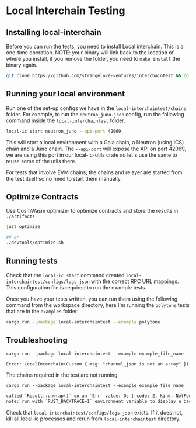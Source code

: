 # Local Interchain Testing

## Installing local-interchain

Before you can run the tests, you need to install Local interchain. This is a one-time operation. NOTE: your binary will link back to the location of where you install, if you remove the folder, you need to `make install` the binary again.

```bash
git clone https://github.com/strangelove-ventures/interchaintest && cd interchaintest/local-interchain && make install
```

## Running your local environment

Run one of the set-up configs we have in the `local-interchaintest/chains` folder. For example, to run the `neutron_juno.json` config, run the following command inside the `local-interchaintest` folder:

```bash
local-ic start neutron_juno --api-port 42069
```

This will start a local environment with a Gaia chain, a Neutron (using ICS) chain and a Juno chain. The `--api-port` will expose the API on port 42069, we are using this port in our local-ic-utils crate so let's use the same to reuse some of the utils there.

For tests that involve EVM chains, the chains and relayer are started from the test itself so no need to start them manually.

## Optimize Contracts

Use CosmWasm optimizer to optimize contracts and store the results in `./artifacts`

``` bash
just optimize

## or
./devtools/optimize.sh
```

## Running tests

Check that the `local-ic start` command created `local-interchaintest/configs/logs.json` with the correct RPC URL mappings. This configuration file is required to run the example tests.

Once you have your tests written, you can run them using the following command from the workspace directory, here I'm running the `polytone` tests that are in the `examples` folder:

```bash
cargo run --package local-interchaintest --example polytone
```

## Troubleshooting
`cargo run --package local-interchaintest --example example_file_name`


```txt
Error: LocalInterchain(Custom { msg: "channel_json is not an array" })
```
The chains required in the test are not running.

`cargo run --package local-interchaintest --example example_file_name`
```txt
called `Result::unwrap()` on an `Err` value: Os { code: 2, kind: NotFound, message: "No such file or directory" }
note: run with `RUST_BACKTRACE=1` environment variable to display a backtrace
```
Check that `local-interchaintest/configs/logs.json` exists. If it does not, kill all local-ic processes and rerun from `local-interchaintest` directory.
